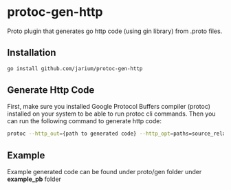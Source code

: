 # protoc-gen-http
Proto plugin that generates go http code (using gin library) from .proto files. 

## Installation
```bash
go install github.com/jarium/protoc-gen-http
``` 

## Generate Http Code
First, make sure you installed Google Protocol Buffers compiler (protoc) installed on your system to be able to run protoc cli commands. Then you can run the following command to generate http code:
```bash
protoc --http_out={path to generated code} --http_opt=paths=source_relative --proto_path=./proto/google {path to .proto file}
``` 

## Example
Example generated code can be found under proto/gen folder under **example_pb** folder